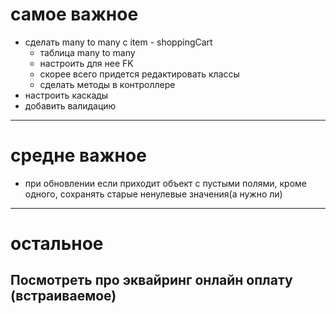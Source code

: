 # самое важное
- сделать many to many с item - shoppingCart
    - таблица many to many
    - настроить для нее FK
    - скорее всего придется редактировать классы
    - сделать методы в контроллере
- настроить каскады
- добавить валидацию
--------
# средне важное
- при обновлении если приходит объект с пустыми полями, кроме одного, сохранять старые ненулевые значения(а нужно ли)
---
# остальное
Посмотреть про эквайринг онлайн оплату (встраиваемое)
---
